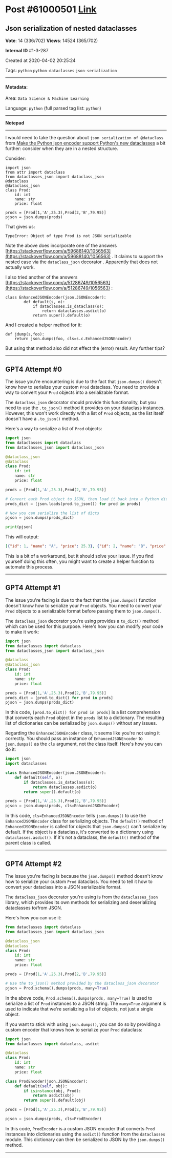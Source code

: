 
# Post \#61000501 [Link](https://stackoverflow.com/questions/61000501/)

## Json serialization of nested dataclasses

**Vote**: 14 (336/702) **Views**: 14524 (365/702) 

**Internal ID** \#1-3-287

Created at 2020-04-02 20:25:24

Tags: `python` `python-dataclasses` `json-serialization`

----------

#### Metadata:

Area: `Data Science & Machine Learning`

Language: `python` (full parsed tag list: `python`)

----------

**Notepad**


----------

I would need to take the question about `json serialization of @dataclass` from [Make the Python json encoder support Python's new dataclasses](https://stackoverflow.com/questions/51286748/make-the-python-json-encoder-support-pythons-new-dataclasses)  a bit further: consider when they are in a nested structure. 

Consider:

```
import json
from attr import dataclass
from dataclasses_json import dataclass_json
@dataclass
@dataclass_json
class Prod:
    id: int
    name: str
    price: float

prods = [Prod(1,'A',25.3),Prod(2,'B',79.95)]
pjson = json.dumps(prods)
```


That gives us:

```
TypeError: Object of type Prod is not JSON serializable
```


Note the above does incorporate one of the answers [https://stackoverflow.com/a/59688140/1056563](https://stackoverflow.com/a/59688140/1056563) . It  claims to support the nested case via the `dataclass_json` decorator . Apparently that does not actually work. 

I also tried another of the answers [https://stackoverflow.com/a/51286749/1056563](https://stackoverflow.com/a/51286749/1056563) :

```
class EnhancedJSONEncoder(json.JSONEncoder):
        def default(s, o):
            if dataclasses.is_dataclass(o):
                return dataclasses.asdict(o)
            return super().default(o)
```


And I created a helper method for it:

```
def jdump(s,foo):
    return json.dumps(foo, cls=s.c.EnhancedJSONEncoder)
```


But using that method also did not effect the (error) result.  Any further tips?


----------
        
## GPT4 Attempt \#0

The issue you're encountering is due to the fact that `json.dumps()` doesn't know how to serialize your custom `Prod` dataclass. You need to provide a way to convert your `Prod` objects into a serializable format.

The `dataclass_json` decorator should provide this functionality, but you need to use the `.to_json()` method it provides on your dataclass instances. However, this won't work directly with a list of `Prod` objects, as the list itself doesn't have a `.to_json()` method.

Here's a way to serialize a list of `Prod` objects:

```python
import json
from dataclasses import dataclass
from dataclasses_json import dataclass_json

@dataclass_json
@dataclass
class Prod:
    id: int
    name: str
    price: float

prods = [Prod(1,'A',25.3),Prod(2,'B',79.95)]

# Convert each Prod object to JSON, then load it back into a Python dict
prods_dict = [json.loads(prod.to_json()) for prod in prods]

# Now you can serialize the list of dicts
pjson = json.dumps(prods_dict)

print(pjson)
```

This will output:

```json
[{"id": 1, "name": "A", "price": 25.3}, {"id": 2, "name": "B", "price": 79.95}]
```

This is a bit of a workaround, but it should solve your issue. If you find yourself doing this often, you might want to create a helper function to automate this process.

--------

## GPT4 Attempt \#1

The issue you're facing is due to the fact that the `json.dumps()` function doesn't know how to serialize your `Prod` objects. You need to convert your `Prod` objects to a serializable format before passing them to `json.dumps()`. 

The `dataclass_json` decorator you're using provides a `to_dict()` method which can be used for this purpose. Here's how you can modify your code to make it work:

```python
import json
from dataclasses import dataclass
from dataclasses_json import dataclass_json

@dataclass
@dataclass_json
class Prod:
    id: int
    name: str
    price: float

prods = [Prod(1,'A',25.3),Prod(2,'B',79.95)]
prods_dict = [prod.to_dict() for prod in prods]
pjson = json.dumps(prods_dict)
```

In this code, `[prod.to_dict() for prod in prods]` is a list comprehension that converts each `Prod` object in the `prods` list to a dictionary. The resulting list of dictionaries can be serialized by `json.dumps()` without any issues.

Regarding the `EnhancedJSONEncoder` class, it seems like you're not using it correctly. You should pass an instance of `EnhancedJSONEncoder` to `json.dumps()` as the `cls` argument, not the class itself. Here's how you can do it:

```python
import json
import dataclasses

class EnhancedJSONEncoder(json.JSONEncoder):
    def default(self, o):
        if dataclasses.is_dataclass(o):
            return dataclasses.asdict(o)
        return super().default(o)

prods = [Prod(1,'A',25.3),Prod(2,'B',79.95)]
pjson = json.dumps(prods, cls=EnhancedJSONEncoder)
```

In this code, `cls=EnhancedJSONEncoder` tells `json.dumps()` to use the `EnhancedJSONEncoder` class for serializing objects. The `default()` method of `EnhancedJSONEncoder` is called for objects that `json.dumps()` can't serialize by default. If the object is a dataclass, it's converted to a dictionary using `dataclasses.asdict()`. If it's not a dataclass, the `default()` method of the parent class is called.

--------

## GPT4 Attempt \#2

The issue you're facing is because the `json.dumps()` method doesn't know how to serialize your custom `Prod` dataclass. You need to tell it how to convert your dataclass into a JSON serializable format.

The `dataclass_json` decorator you're using is from the `dataclasses_json` library, which provides its own methods for serializing and deserializing dataclasses to/from JSON. 

Here's how you can use it:

```python
from dataclasses import dataclass
from dataclasses_json import dataclass_json

@dataclass_json
@dataclass
class Prod:
    id: int
    name: str
    price: float

prods = [Prod(1,'A',25.3),Prod(2,'B',79.95)]

# Use the to_json() method provided by the dataclass_json decorator
pjson = Prod.schema().dumps(prods, many=True)
```

In the above code, `Prod.schema().dumps(prods, many=True)` is used to serialize a list of `Prod` instances to a JSON string. The `many=True` argument is used to indicate that we're serializing a list of objects, not just a single object.

If you want to stick with using `json.dumps()`, you can do so by providing a custom encoder that knows how to serialize your `Prod` dataclass:

```python
import json
from dataclasses import dataclass, asdict

@dataclass
class Prod:
    id: int
    name: str
    price: float

class ProdEncoder(json.JSONEncoder):
    def default(self, obj):
        if isinstance(obj, Prod):
            return asdict(obj)
        return super().default(obj)

prods = [Prod(1,'A',25.3),Prod(2,'B',79.95)]

pjson = json.dumps(prods, cls=ProdEncoder)
```

In this code, `ProdEncoder` is a custom JSON encoder that converts `Prod` instances into dictionaries using the `asdict()` function from the `dataclasses` module. This dictionary can then be serialized to JSON by the `json.dumps()` method.

--------
